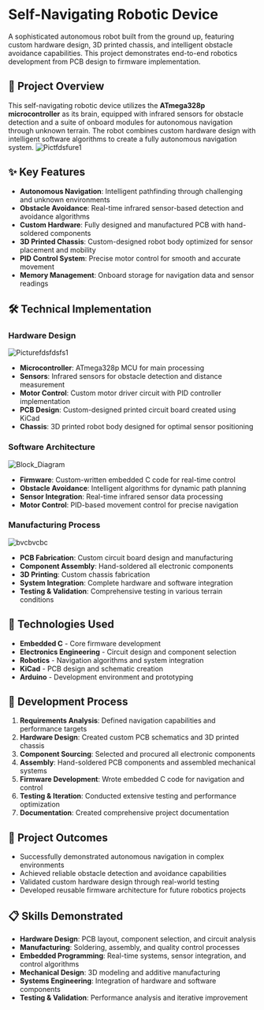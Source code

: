 # Self-Navigating Robotic Device

A sophisticated autonomous robot built from the ground up, featuring custom hardware design, 3D printed chassis, and intelligent obstacle avoidance capabilities. This project demonstrates end-to-end robotics development from PCB design to firmware implementation.

## 🤖 Project Overview
This self-navigating robotic device utilizes the **ATmega328p microcontroller** as its brain, equipped with infrared sensors for obstacle detection and a suite of onboard modules for autonomous navigation through unknown terrain. The robot combines custom hardware design with intelligent software algorithms to create a fully autonomous navigation system.
![Pictfdsfure1](https://github.com/user-attachments/assets/1bbd3b62-5939-45a1-a90e-a5ee656c3c3b)


## ✨ Key Features

- **Autonomous Navigation**: Intelligent pathfinding through challenging and unknown environments
- **Obstacle Avoidance**: Real-time infrared sensor-based detection and avoidance algorithms
- **Custom Hardware**: Fully designed and manufactured PCB with hand-soldered components
- **3D Printed Chassis**: Custom-designed robot body optimized for sensor placement and mobility
- **PID Control System**: Precise motor control for smooth and accurate movement
- **Memory Management**: Onboard storage for navigation data and sensor readings

## 🛠️ Technical Implementation

### Hardware Design
![Picturefdsfdsfs1](https://github.com/user-attachments/assets/89504bca-8950-4b13-b93f-a6c30add3a4c)
- **Microcontroller**: ATmega328p MCU for main processing
- **Sensors**: Infrared sensors for obstacle detection and distance measurement
- **Motor Control**: Custom motor driver circuit with PID controller implementation
- **PCB Design**: Custom-designed printed circuit board created using KiCad
- **Chassis**: 3D printed robot body designed for optimal sensor positioning

### Software Architecture
![Block_Diagram](https://github.com/user-attachments/assets/fee38f12-9d44-4505-a8e6-b595e15d8f51)
- **Firmware**: Custom-written embedded C code for real-time control
- **Obstacle Avoidance**: Intelligent algorithms for dynamic path planning
- **Sensor Integration**: Real-time infrared sensor data processing
- **Motor Control**: PID-based movement control for precise navigation

### Manufacturing Process
![bvcbvcbc](https://github.com/user-attachments/assets/4c04869e-be8e-4940-8d3f-292578071c46)
- **PCB Fabrication**: Custom circuit board design and manufacturing
- **Component Assembly**: Hand-soldered all electronic components
- **3D Printing**: Custom chassis fabrication
- **System Integration**: Complete hardware and software integration
- **Testing & Validation**: Comprehensive testing in various terrain conditions

## 🔧 Technologies Used
- **Embedded C** - Core firmware development
- **Electronics Engineering** - Circuit design and component selection
- **Robotics** - Navigation algorithms and system integration
- **KiCad** - PCB design and schematic creation
- **Arduino** - Development environment and prototyping

## 🚀 Development Process

1. **Requirements Analysis**: Defined navigation capabilities and performance targets
2. **Hardware Design**: Created custom PCB schematics and 3D printed chassis
3. **Component Sourcing**: Selected and procured all electronic components
4. **Assembly**: Hand-soldered PCB components and assembled mechanical systems
5. **Firmware Development**: Wrote embedded C code for navigation and control
6. **Testing & Iteration**: Conducted extensive testing and performance optimization
7. **Documentation**: Created comprehensive project documentation

## 🎯 Project Outcomes

- Successfully demonstrated autonomous navigation in complex environments
- Achieved reliable obstacle detection and avoidance capabilities
- Validated custom hardware design through real-world testing
- Developed reusable firmware architecture for future robotics projects

## 📋 Skills Demonstrated

- **Hardware Design**: PCB layout, component selection, and circuit analysis
- **Manufacturing**: Soldering, assembly, and quality control processes
- **Embedded Programming**: Real-time systems, sensor integration, and control algorithms
- **Mechanical Design**: 3D modeling and additive manufacturing
- **Systems Engineering**: Integration of hardware and software components
- **Testing & Validation**: Performance analysis and iterative improvement
